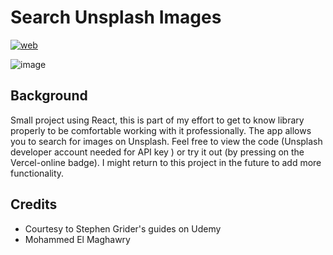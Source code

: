 # Search Unsplash Images

[![web](https://img.shields.io/static/v1?logo=vercel&message=Online&label=Vercel&color=#FFFFFF)](https://search-unsplash-images.vercel.app)

![image](https://user-images.githubusercontent.com/96972844/162643622-467ad785-ad1b-4cea-92d2-75b462e8fa89.png)


## Background
Small project using React, this is part of my effort to get to know library properly to be comfortable working with it professionally. The app allows you to search for images on Unsplash. Feel free to view the code (Unsplash developer account needed for API key ) or try it out (by pressing on the Vercel-online badge). I might return to this project in the future to add more functionality.


## Credits
- Courtesy to Stephen Grider's guides on Udemy
- Mohammed El Maghawry 
